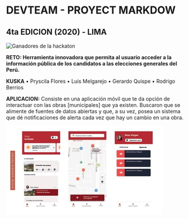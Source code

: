# DEVTEAM - PROYECT MARKDOW
## 4ta EDICION (2020) - LIMA
![Ganadores de la hackaton](./IMG/cuarta_edicion.jpg)

**RETO: Herramienta innovadora que permita al usuario acceder a la información pública de los candidatos a las elecciones generales del Perú.**

**KUSKA**
•	Pryscila Flores
•	Luis Melgarejo
•	Gerardo Quispe 
•	Rodrigo Berrios

**APLICACION:** Consiste en una aplicación móvil que te da opción de interactuar con las obras [municipales] que ya existen. Buscaron que se alimente de fuentes de datos abiertas y que, a su vez, posea un sistema que dé notificaciones de alerta cada vez que hay un cambio en una obra.

![Resultado en el mapa](./IMG/mobil2.jpg)